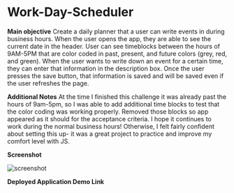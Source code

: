 # Work-Day-Scheduler

**Main objective**
Create a daily planner that a user can write events in during business hours. When the user opens the app, they are able to see the current date in the header. User can see timeblocks between the hours of 9AM-5PM that are color coded in past, present, and future colors (grey, red, and green). When the user wants to write down an event for a certain time, they can enter that information in the description box. Once the user presses the save button, that information is saved and will be saved even if the user refreshes the page.

**Additional Notes**
At the time I finished this challenge it was already past the hours of 9am-5pm, so I was able to add additional time blocks to test that the color coding was working properly. Removed those blocks so app appeared as it should for the acceptance criteria. I hope it continues to work during the normal business hours! Otherwise, I felt fairly confident about setting this up- it was a great project to practice and improve my comfort level with JS.

**Screenshot**

![screenshot](https://user-images.githubusercontent.com/104277073/168967347-7c9f7f0a-9094-4f97-951b-f0a8bb442467.jpg)

**Deployed Application Demo Link**

